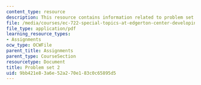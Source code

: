```yaml
---
content_type: resource
description: This resource contains information related to problem set 2.
file: /media/courses/ec-722-special-topics-at-edgerton-center-developing-world-prosthetics-spring-2010/9bb421e83a6e52a270e183c0c65895d5_MITEC_722S10_pset2.pdf
file_type: application/pdf
learning_resource_types:
- Assignments
ocw_type: OCWFile
parent_title: Assignments
parent_type: CourseSection
resourcetype: Document
title: Problem set 2
uid: 9bb421e8-3a6e-52a2-70e1-83c0c65895d5
---
```

